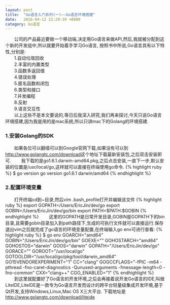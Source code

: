 ```yaml
---
layout: post
title:  "Go语言入门系列(一)——Go语言环境搭建"
date:   2016-04-12 22:29:39 +0800
category: Go语言
---
```

<p> 
　　公司的产品最近要做一个移动端,决定用Go语言来做API,然后,我就被分配到这个新的开发组中,所以就要开始着手学习Go语言,
按照书中所说,Go语言具有以下特性,分别是:<br />
　　1.自动垃圾回收<br />
　　2.丰富的内置类型<br />
　　3.函数多返回值<br />
　　4.错误处理<br />
　　5.匿名函数和闭包<br />
　　6.类型和接口<br />
　　7.并发编程<br />
　　8.反射<br />
　　9.语言交互性<br />
　　以上这些不是本文要说的,等日后我深入研究,我们再来探讨,今天只说Go语言环境搭建,因为我是用的是mac系统,所以只讲mac下的Golang的环境搭建.
　　<h3>1.安装Golang的SDK</h3>
　　如果各位可以翻墙可以到Google官网下载,如果没有可以到<a href="http://www.golangtc.com/download" target="_blank">http://www.golangtc.com/download</a>这个地址下载最新安装包,之后双击安装即可.
　　我下载的是go1.6.1.darwin-amd64.pkg,之后点击安装,一直下一步,默认安装的位置是/usr/local/go,这样就可以直接在终端使用go命令.
{% highlight ruby %}
$ go version
go version go1.6.1 darwin/amd64
{% endhighlight %}
　　<h3>2.配置环境变量</h3>
　　打开终端cd到~目录,然后vim .bash_profile打开并编辑该文件
{% highlight ruby %}
export GOPATH=/Users/EricJin/dev/go
export GOBIN=/Users/EricJin/dev/go/bin
export PATH=$PATH:$GOBIN
{% endhighlight %}
　　这里的GOPATH是日常开发目录,GOBIN是GOPATH下的bin目录,且需要gobin目录加入到path路径下,生成的可执行文件就可以直接运行.保存退出vim之后就完成了go语言的环境变量配置,在终端输入go env可进行查看:
{% highlight ruby %}
$ go env
GOARCH="amd64"
GOBIN="/Users/EricJin/dev/go/bin"
GOEXE=""
GOHOSTARCH="amd64"
GOHOSTOS="darwin"
GOOS="darwin"
GOPATH="/Users/EricJin/dev/go"
GORACE=""
GOROOT="/usr/local/go"
GOTOOLDIR="/usr/local/go/pkg/tool/darwin_amd64"
GO15VENDOREXPERIMENT="1"
CC="clang"
GOGCCFLAGS="-fPIC -m64 -pthread -fno-caret-diagnostics -Qunused-arguments -fmessage-length=0 -fno-common"
CXX="clang++"
CGO_ENABLED="1"
{% endhighlight %}
　　到这里就配置好了Go语言的开发环境,之后会再接着说开发Go语言的IDE,叫做LiteIDE,LiteIDE是一款专为Go语言开发而设计的跨平台轻量级集成开发环境,基于Qt开发,支持Windows,Linux,Mac OS X三大平台.
下载地址是<a href="http://www.golangtc.com/download/liteide" target="_blank">http://www.golangtc.com/download/liteide</a>
</p>